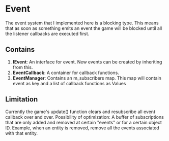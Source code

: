 # Event
The event system that I implemented here is a blocking type. This means that as soon as something emits an event the game will be blocked until all the listener callbacks are executed first.

## Contains

1. **IEvent**: An interface for event. New events can be created by inheriting from this.
2. **EventCallback**: A container for callback functions.
3. **EventManager**: Contains an m_subscribers map. This map will contain event as key and a list of callback functions as Values

## Limitation
Currently the game's update() function clears and resubscribe all event callback over and over. Possibility of optimization: A buffer of subscriptions that are only added and removed at certain "events" or for a certain object ID. Example, when an entity is removed, remove all the events associated with that entity.